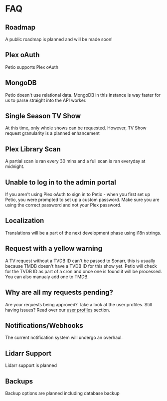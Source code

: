 # FAQ

## Roadmap

A public roadmap is planned and will be made soon!

## Plex oAuth

Petio supports Plex oAuth

## MongoDB

Petio doesn't use relational data. MongoDB in this instance is way faster for us to parse straight into the API worker.

## Single Season TV Show

At this time, only whole shows can be requested. However, TV Show request granularity is a planned enhancement

## Plex Library Scan

A partial scan is ran every 30 mins and a full scan is ran everyday at midnight.

## Unable to log in to the admin portal

If you aren't using Plex oAuth to sign in to Petio - when you first set up Petio, you were prompted to set up a custom password. Make sure you are using the correct password and not your Plex password.

## Localization

Translations will be a part of the next development phase using i18n strings.

## Request with a yellow warning

A TV request without a TVDB ID can't be passed to Sonarr, this is usually because TMDB doesn't have a TVDB ID for this show yet. Petio will check for the TVDB ID as part of a cron and once one is found it will be processed. You can also manualy add one to TMDB.

## Why are all my requests pending?

Are your requests being approved? Take a look at the user profiles. Still having issues? Read over our [user profiles](configuration/user-profiles.md) section.

## Notifications/Webhooks

The current notification system will undergo an overhaul.

## Lidarr Support

Lidarr support is planned

## Backups

Backup options are planned including database backup

